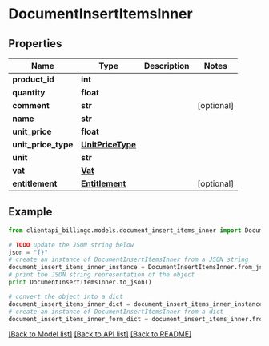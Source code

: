 # DocumentInsertItemsInner


## Properties
Name | Type | Description | Notes
------------ | ------------- | ------------- | -------------
**product_id** | **int** |  | 
**quantity** | **float** |  | 
**comment** | **str** |  | [optional] 
**name** | **str** |  | 
**unit_price** | **float** |  | 
**unit_price_type** | [**UnitPriceType**](UnitPriceType.md) |  | 
**unit** | **str** |  | 
**vat** | [**Vat**](Vat.md) |  | 
**entitlement** | [**Entitlement**](Entitlement.md) |  | [optional] 

## Example

```python
from clientapi_billingo.models.document_insert_items_inner import DocumentInsertItemsInner

# TODO update the JSON string below
json = "{}"
# create an instance of DocumentInsertItemsInner from a JSON string
document_insert_items_inner_instance = DocumentInsertItemsInner.from_json(json)
# print the JSON string representation of the object
print DocumentInsertItemsInner.to_json()

# convert the object into a dict
document_insert_items_inner_dict = document_insert_items_inner_instance.to_dict()
# create an instance of DocumentInsertItemsInner from a dict
document_insert_items_inner_form_dict = document_insert_items_inner.from_dict(document_insert_items_inner_dict)
```
[[Back to Model list]](../README.md#documentation-for-models) [[Back to API list]](../README.md#documentation-for-api-endpoints) [[Back to README]](../README.md)



